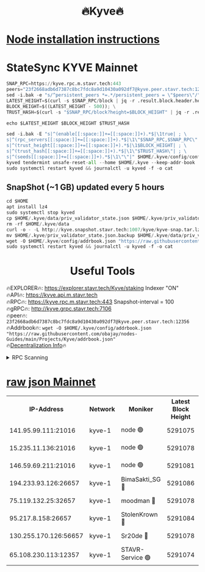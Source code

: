 <h1 align="center"> 🔥Kyve🔥</h1>

[Node installation instructions](https://github.com/obajay/nodes-Guides/tree/main/Projects/Kyve)
=
# StateSync KYVE Mainnet
```python
SNAP_RPC=https://kyve.rpc.m.stavr.tech:443
peers="23f2668adb6d7387c8bc7fdc8a9d10430a092df7@kyve.peer.stavr.tech:12356"
sed -i.bak -e "s/^persistent_peers *=.*/persistent_peers = \"$peers\"/" $HOME/.kyve/config/config.toml
LATEST_HEIGHT=$(curl -s $SNAP_RPC/block | jq -r .result.block.header.height); \
BLOCK_HEIGHT=$((LATEST_HEIGHT - 500)); \
TRUST_HASH=$(curl -s "$SNAP_RPC/block?height=$BLOCK_HEIGHT" | jq -r .result.block_id.hash)

echo $LATEST_HEIGHT $BLOCK_HEIGHT $TRUST_HASH

sed -i.bak -E "s|^(enable[[:space:]]+=[[:space:]]+).*$|\1true| ; \
s|^(rpc_servers[[:space:]]+=[[:space:]]+).*$|\1\"$SNAP_RPC,$SNAP_RPC\"| ; \
s|^(trust_height[[:space:]]+=[[:space:]]+).*$|\1$BLOCK_HEIGHT| ; \
s|^(trust_hash[[:space:]]+=[[:space:]]+).*$|\1\"$TRUST_HASH\"| ; \
s|^(seeds[[:space:]]+=[[:space:]]+).*$|\1\"\"|" $HOME/.kyve/config/config.toml
kyved tendermint unsafe-reset-all --home $HOME/.kyve --keep-addr-book
sudo systemctl restart kyved && journalctl -u kyved -f -o cat
```

## SnapShot (~1 GB) updated every 5 hours
```python
cd $HOME
apt install lz4
sudo systemctl stop kyved
cp $HOME/.kyve/data/priv_validator_state.json $HOME/.kyve/priv_validator_state.json.backup
rm -rf $HOME/.kyve/data
curl -o - -L http://kyve.snapshot.stavr.tech:1007/kyve/kyve-snap.tar.lz4 | lz4 -c -d - | tar -x -C $HOME/.kyve --strip-components 2
mv $HOME/.kyve/priv_validator_state.json.backup $HOME/.kyve/data/priv_validator_state.json
wget -O $HOME/.kyve/config/addrbook.json "https://raw.githubusercontent.com/obajay/nodes-Guides/main/Projects/Kyve/addrbook.json"
sudo systemctl restart kyved && journalctl -u kyved -f -o cat
```

<h1 align="center"> Useful Tools</h1>

🔥EXPLORER🔥:     https://explorer.stavr.tech/Kyve/staking        Indexer "ON" \
🔥API🔥: 			 		https://kyve.api.m.stavr.tech \
🔥RPC🔥:          https://kyve.rpc.m.stavr.tech:443	              Snapshot-interval = 100 \
🔥gRPC🔥:         http://kyve.grpc.stavr.tech:7106 \
🔥peer🔥:					`23f2668adb6d7387c8bc7fdc8a9d10430a092df7@kyve.peer.stavr.tech:12356` \
🔥Addrbook🔥:    ```wget -O $HOME/.kyve/config/addrbook.json "https://raw.githubusercontent.com/obajay/nodes-Guides/main/Projects/Kyve/addrbook.json"``` \
🔥[Decentralization Info](https://github.com/obajay/StateSync-snapshots/tree/main/Projects/Kyve/Decentralization)🔥

<details>
<summary>RPC Scanning</summary>

<h2 align="center"> We scan nodes in real time every 4 hours. And we provide the final result of RPC endpoints.
We cannot influence the operation of these nodes in any way. </h2>


```python
If Voting Power is higher than 0 --> then the Node is a validator of the network and may be subject to attack and be a potential threat to the chain.
```
```python
We marked such validators with a red symbol
```

</details>

[raw json Mainnet](https://rpc-check.kyvem.stavr.tech/kyvem/rpc-kyvem-result.json)
=



<table><tr><th>IP-Address</th><th>Network</th><th>Moniker</th><th>Latest Block Height</th><th>Earliest Block Height</th><th>Catching Up</th><th>Tx Index</th><th>Voting Power</th><th>Scan Time</th></tr><tr><td>141.95.99.111:21016</td><td>kyve-1</td><td>node 🟢</td><td>5291075</td><td>1</td><td>False</td><td>off</td><td>0</td><td>2024-03-09T22:58:26.066437132UTC</td></tr><tr><td>15.235.11.136:21016</td><td>kyve-1</td><td>node 🟢</td><td>5291078</td><td>1</td><td>False</td><td>off</td><td>0</td><td>2024-03-09T22:58:40.909190179UTC</td></tr><tr><td>146.59.69.211:21016</td><td>kyve-1</td><td>node 🟢</td><td>5291081</td><td>1</td><td>False</td><td>off</td><td>0</td><td>2024-03-09T22:59:00.452066655UTC</td></tr><tr><td>194.233.93.126:26657</td><td>kyve-1</td><td>BimaSakti_SG 🔴</td><td>5291086</td><td>2646001</td><td>False</td><td>off</td><td>651</td><td>2024-03-09T22:59:28.320998948UTC</td></tr><tr><td>75.119.132.25:32657</td><td>kyve-1</td><td>moodman 🔴</td><td>5291078</td><td>5191078</td><td>False</td><td>off</td><td>6865</td><td>2024-03-09T22:58:43.798565120UTC</td></tr><tr><td>95.217.8.158:26657</td><td>kyve-1</td><td>StolenKrown 🔴</td><td>5291084</td><td>5193501</td><td>False</td><td>on</td><td>2499</td><td>2024-03-09T22:59:17.208687255UTC</td></tr><tr><td>130.255.170.126:56657</td><td>kyve-1</td><td>Sr20de 🔴</td><td>5291078</td><td>5217201</td><td>False</td><td>off</td><td>5969</td><td>2024-03-09T22:58:41.262587999UTC</td></tr><tr><td>65.108.230.113:12357</td><td>kyve-1</td><td>STAVR-Service 🟢</td><td>5291074</td><td>5290701</td><td>False</td><td>on</td><td>0</td><td>2024-03-09T22:58:19.714189780UTC</td></tr></table>
